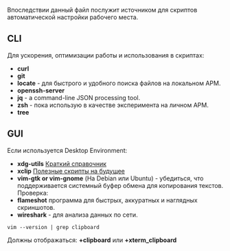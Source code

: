 Впоследствии данный файл послужит источником для скриптов автоматической настройки рабочего места.<br>

## CLI
Для ускорения, оптимизации работы и использования в скриптах:<br>
* **curl**
* **git**
* **locate** - для быстрого и удобного поиска файлов на локальном АРМ.
* **openssh-server**
* **jq** - a command-line JSON processing tool.
* **zsh** - пока использую в качестве эксперимента на личном АРМ.
* **tree**

## GUI
Если используется Desktop Environment:<br>
* **xdg-utils** [Краткий справочник](https://packages.debian.org/ru/sid/xdg-utils)
* **xclip** [Полезные скрипты на будущее](https://habr.com/ru/articles/48954/)
* **vim-gtk or vim-gnome** (На Debian или Ubuntu) - убедиться, что поддерживается системный буфер обмена для копирования текстов. Проверка:
* **flameshot** программа для быстрых, аккуратных и наглядных скриншотов.
* **wireshark** - для анализа данных по сети.
```
vim --version | grep clipboard
```
Должны отображаться: **+clipboard** или **+xterm\_clipboard**
